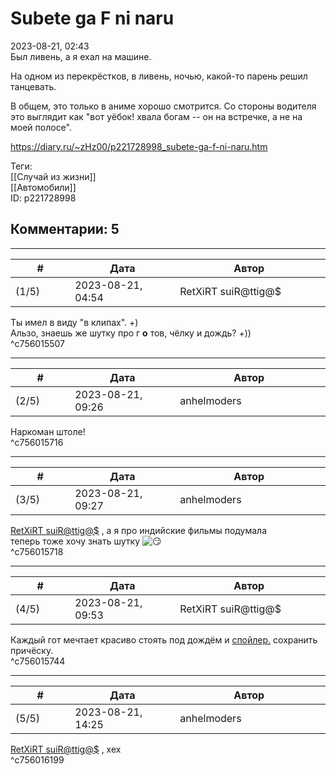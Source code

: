 Subete ga F ni naru
===================

  
2023-08-21, 02:43  
 Был ливень, а я ехал на машине.   
   
 На одном из перекрёстков, в ливень, ночью, какой-то парень решил танцевать.   
   
 В общем, это только в аниме хорошо смотрится. Со стороны водителя это выглядит как "вот уёбок! хвала богам -- он на встречке, а не на моей полосе".   
  
<https://diary.ru/~zHz00/p221728998_subete-ga-f-ni-naru.htm>  
  
Теги:  
[[Случай из жизни]]  
[[Автомобили]]  
ID: p221728998  


Комментарии: 5
--------------

  


---



|         #         |              Дата              |                     Автор                     |           ID           |
| --- | --- | --- | --- |
| (1/5) | 2023-08-21, 04:54 | RetXiRT suiR@ttig@$ | c756015507 |

  
 Ты имел в виду "в клипах". +)   
 Альзо, знаешь же шутку про г  **о**  тов, чёлку и дождь? +))   
 ^c756015507

---



|         #         |              Дата              |                     Автор                     |           ID           |
| --- | --- | --- | --- |
| (2/5) | 2023-08-21, 09:26 | anhelmoders | c756015716 |

  
 Наркоман штоле!   
 ^c756015716

---



|         #         |              Дата              |                     Автор                     |           ID           |
| --- | --- | --- | --- |
| (3/5) | 2023-08-21, 09:27 | anhelmoders | c756015718 |

  
  [RetXiRT suiR@ttig@$](https://Hellspawn.diary.ru "Atomicautionuclear")  , а я про индийские фильмы подумала   
 теперь тоже хочу знать шутку ![:smirk:](//diary.ru/picture/3222534.gif)   
 ^c756015718

---



|         #         |              Дата              |                     Автор                     |           ID           |
| --- | --- | --- | --- |
| (4/5) | 2023-08-21, 09:53 | RetXiRT suiR@ttig@$ | c756015744 |

  
 Каждый гот мечтает красиво стоять под дождём и  [спойлер.](https://zHz00.diary.ru/p221728998.htm?index=1#linkmore221728998m1)    сохранить причёску.     
 ^c756015744

---



|         #         |              Дата              |                     Автор                     |           ID           |
| --- | --- | --- | --- |
| (5/5) | 2023-08-21, 14:25 | anhelmoders | c756016199 |

  
  [RetXiRT suiR@ttig@$](https://Hellspawn.diary.ru "Atomicautionuclear")  , хех   
 ^c756016199